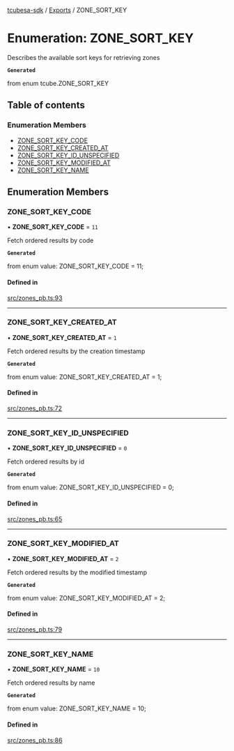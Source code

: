 [tcubesa-sdk](../README.md) / [Exports](../modules.md) / ZONE\_SORT\_KEY

# Enumeration: ZONE\_SORT\_KEY

Describes the available sort keys for retrieving zones

**`Generated`**

from enum tcube.ZONE_SORT_KEY

## Table of contents

### Enumeration Members

- [ZONE\_SORT\_KEY\_CODE](ZONE_SORT_KEY.md#zone_sort_key_code)
- [ZONE\_SORT\_KEY\_CREATED\_AT](ZONE_SORT_KEY.md#zone_sort_key_created_at)
- [ZONE\_SORT\_KEY\_ID\_UNSPECIFIED](ZONE_SORT_KEY.md#zone_sort_key_id_unspecified)
- [ZONE\_SORT\_KEY\_MODIFIED\_AT](ZONE_SORT_KEY.md#zone_sort_key_modified_at)
- [ZONE\_SORT\_KEY\_NAME](ZONE_SORT_KEY.md#zone_sort_key_name)

## Enumeration Members

### ZONE\_SORT\_KEY\_CODE

• **ZONE\_SORT\_KEY\_CODE** = ``11``

Fetch ordered results by code

**`Generated`**

from enum value: ZONE_SORT_KEY_CODE = 11;

#### Defined in

[src/zones_pb.ts:93](https://github.com/TCUBEAI-TECHNOLOGIES-PRIVATE-LIMITED/ts-sdk/blob/d89536e/src/zones_pb.ts#L93)

___

### ZONE\_SORT\_KEY\_CREATED\_AT

• **ZONE\_SORT\_KEY\_CREATED\_AT** = ``1``

Fetch ordered results by the creation timestamp

**`Generated`**

from enum value: ZONE_SORT_KEY_CREATED_AT = 1;

#### Defined in

[src/zones_pb.ts:72](https://github.com/TCUBEAI-TECHNOLOGIES-PRIVATE-LIMITED/ts-sdk/blob/d89536e/src/zones_pb.ts#L72)

___

### ZONE\_SORT\_KEY\_ID\_UNSPECIFIED

• **ZONE\_SORT\_KEY\_ID\_UNSPECIFIED** = ``0``

Fetch ordered results by id

**`Generated`**

from enum value: ZONE_SORT_KEY_ID_UNSPECIFIED = 0;

#### Defined in

[src/zones_pb.ts:65](https://github.com/TCUBEAI-TECHNOLOGIES-PRIVATE-LIMITED/ts-sdk/blob/d89536e/src/zones_pb.ts#L65)

___

### ZONE\_SORT\_KEY\_MODIFIED\_AT

• **ZONE\_SORT\_KEY\_MODIFIED\_AT** = ``2``

Fetch ordered results by the modified timestamp

**`Generated`**

from enum value: ZONE_SORT_KEY_MODIFIED_AT = 2;

#### Defined in

[src/zones_pb.ts:79](https://github.com/TCUBEAI-TECHNOLOGIES-PRIVATE-LIMITED/ts-sdk/blob/d89536e/src/zones_pb.ts#L79)

___

### ZONE\_SORT\_KEY\_NAME

• **ZONE\_SORT\_KEY\_NAME** = ``10``

Fetch ordered results by name

**`Generated`**

from enum value: ZONE_SORT_KEY_NAME = 10;

#### Defined in

[src/zones_pb.ts:86](https://github.com/TCUBEAI-TECHNOLOGIES-PRIVATE-LIMITED/ts-sdk/blob/d89536e/src/zones_pb.ts#L86)
